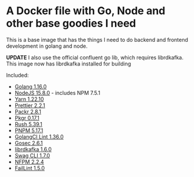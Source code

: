 # A Docker file with Go, Node and other base goodies I need

This is a base image that has the things I need to do backend and frontend development in golang and node.

**UPDATE** I also use the official confluent go lib, which requires librdkafka. This image now has librdkafka installed for building

Included:

- [Golang 1.16.0](https://golang.org/)
- [NodeJS 15.8.0](https://nodejs.org/en/) - includes NPM 7.5.1
- [Yarn 1.22.10](https://www.npmjs.com/package/yarn)
- [Prettier 2.2.1](https://www.npmjs.com/package/prettier)
- [Packr 2.8.1](https://github.com/gobuffalo/packr)
- [Pkgr 0.17.1](https://github.com/markbates/pkger)
- [Rush 5.39.1](https://www.npmjs.com/package/@microsoft/rush)
- [PNPM 5.17.1](https://www.npmjs.com/package/pnpm)
- [GolangCI Lint 1.36.0](https://github.com/golangci/golangci-lint)
- [Gosec 2.6.1](https://github.com/securego/gosec)
- [librdkafka 1.6.0](https://github.com/edenhill/librdkafka)
- [Swag CLI 1.7.0](https://github.com/swaggo/swag)
- [NFPM 2.2.4](https://github.com/goreleaser/nfpm)
- [FailLint 1.5.0](https://github.com/fatih/faillint)
